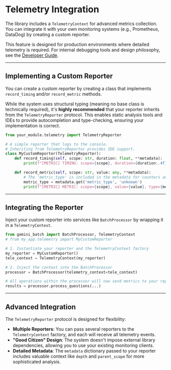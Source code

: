 # Telemetry Integration

The library includes a `TelemetryContext` for advanced metrics collection. You can integrate it with your own monitoring systems (e.g., Prometheus, DataDog) by creating a custom reporter.

This feature is designed for production environments where detailed telemetry is required. For internal debugging tools and design philosophy, see the [Developer Guide](../dev/telemetry_internals.md).

-----

## Implementing a Custom Reporter

You can create a custom reporter by creating a class that implements `record_timing` and/or `record_metric` methods.

While the system uses structural typing (meaning no base class is technically required), it's **highly recommended** that your reporter inherits from the `TelemetryReporter` protocol. This enables static analysis tools and IDEs to provide autocompletion and type-checking, ensuring your implementation is correct.

```python
from your_module.telemetry import TelemetryReporter

# A simple reporter that logs to the console.
# Inheriting from TelemetryReporter provides IDE support.
class MyCustomReporter(TelemetryReporter):
    def record_timing(self, scope: str, duration: float, **metadata):
        print(f"[METRIC] TIMING: scope={scope}, duration={duration:.4f}s")

    def record_metric(self, scope: str, value: any, **metadata):
        # The 'metric_type' is included in the metadata for counters and gauges.
        metric_type = metadata.get('metric_type', 'unknown')
        print(f"[METRIC] METRIC: scope={scope}, value={value}, type={metric_type}")
```

-----

## Integrating the Reporter

Inject your custom reporter into services like `BatchProcessor` by wrapping it in a `TelemetryContext`.

```python
from gemini_batch import BatchProcessor, TelemetryContext
# from my_app.telemetry import MyCustomReporter

# 1. Instantiate your reporter and the TelemetryContext factory
my_reporter = MyCustomReporter()
tele_context = TelemetryContext(my_reporter)

# 2. Inject the context into the BatchProcessor
processor = BatchProcessor(telemetry_context=tele_context)

# All operations within the processor will now send metrics to your reporter.
results = processor.process_questions(...)
```

-----

## Advanced Integration

The `TelemetryReporter` protocol is designed for flexibility:

* **Multiple Reporters**: You can pass several reporters to the `TelemetryContext` factory, and each will receive all telemetry events.
* **"Good Citizen" Design**: The system doesn't impose external library dependencies, allowing you to use your existing monitoring clients.
* **Detailed Metadata**: The `metadata` dictionary passed to your reporter includes valuable context like `depth` and `parent_scope` for more sophisticated analysis.
